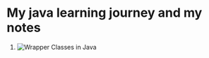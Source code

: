 # My java learning journey and my notes

1. ![Wrapper Classes in Java](https://www.geeksforgeeks.org/wrapper-classes-java/)
